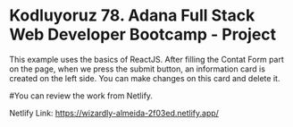 # Kodluyoruz 78. Adana Full Stack Web Developer Bootcamp - Project


This example uses the basics of ReactJS. After filling the Contat Form part on the page, when we press the submit button, an information card is created on the left side. You can make changes on this card and delete it.


#You can review the work from Netlify.

Netlify Link: https://wizardly-almeida-2f03ed.netlify.app/
